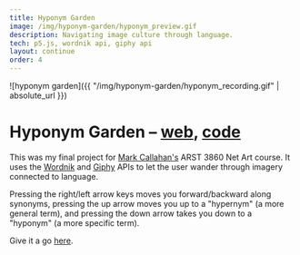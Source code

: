 ```yaml
---
title: Hyponym Garden
image: /img/hyponym-garden/hyponym_preview.gif
description: Navigating image culture through language.
tech: p5.js, wordnik api, giphy api
layout: continue
order: 4
---
```


![hyponym garden]({{ "/img/hyponym-garden/hyponym_recording.gif" | absolute_url }})

# Hyponym Garden – [web](http://ctrotter.co/hyponym-garden/), [code](https://github.com/touchRED/hyponym-garden)

This was my final project for [Mark Callahan's](http://mazamedia.com/) ARST 3860 Net Art course. It uses the [Wordnik](https://www.wordnik.com/) and [Giphy](https://giphy.com/) APIs to let the user wander through imagery connected to language.

Pressing the right/left arrow keys moves you forward/backward along synonyms, pressing the up arrow moves you up to a "hypernym" (a more general term), and pressing the down arrow takes you down to a "hyponym" (a more specific term).

Give it a go [here](http://ctrotter.co/hyponym-garden/).

<br>
<br>
<br>
<br>
